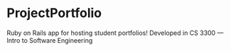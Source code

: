# ProjectPortfolio
Ruby on Rails app for hosting student portfolios! Developed in CS 3300 — Intro to Software Engineering

